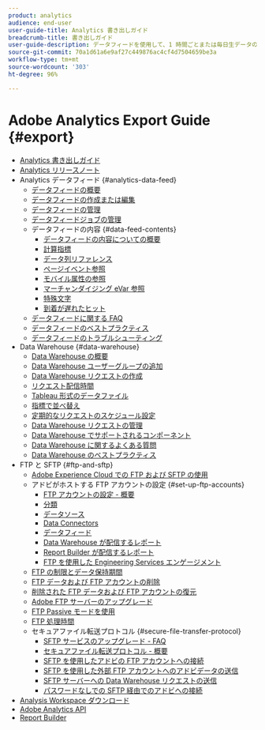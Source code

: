 ```yaml
---
product: analytics
audience: end-user
user-guide-title: Analytics 書き出しガイド
breadcrumb-title: 書き出しガイド
user-guide-description: データフィードを使用して、1 時間ごとまたは毎日生データの書き出しを受け取ります。Data Warehouse を使用して、データのスプレッドシート出力を取得します。FTP および SFTP を使用してコンピューターおよびサーバーの間でファイルを転送する方法について学習します。
source-git-commit: 70a1d61a6e9af27c449876ac4cf4d7504659be3a
workflow-type: tm+mt
source-wordcount: '303'
ht-degree: 96%

---
```



# Adobe Analytics Export Guide {#export}

+ [Analytics 書き出しガイド](home.md)
+ [Analytics リリースノート](https://experienceleague.adobe.com/docs/analytics/release-notes/latest.html)
+ Analytics データフィード {#analytics-data-feed}
   + [データフィードの概要](analytics-data-feed/data-feed-overview.md)
   + [データフィードの作成または編集](analytics-data-feed/create-feed.md)
   + [データフィードの管理](analytics-data-feed/df-manage-feeds.md)
   + [データフィードジョブの管理](analytics-data-feed/df-manage-jobs.md)
   + データフィードの内容 {#data-feed-contents}
      + [データフィードの内容についての概要](analytics-data-feed/c-df-contents/datafeeds-contents.md)
      + [計算指標](analytics-data-feed/c-df-contents/datafeeds-calculate.md)
      + [データ列リファレンス](analytics-data-feed/c-df-contents/datafeeds-reference.md)
      + [ページイベント参照](analytics-data-feed/c-df-contents/datafeeds-page-event.md)
      + [モバイル属性の参照](analytics-data-feed/c-df-contents/mobile-attributes-lookup.md)
      + [マーチャンダイジング eVar 参照](analytics-data-feed/c-df-contents/merchandising-evar-lookup.md)
      + [特殊文字](analytics-data-feed/c-df-contents/datafeeds-spec-chars.md)
      + [到着が遅れたヒット](analytics-data-feed/c-df-contents/late-arriving-hits.md)
   + [データフィードに関する FAQ](analytics-data-feed/df-faq.md)
   + [データフィードのベストプラクティス](analytics-data-feed/data-feeds-best-practices.md)
   + [データフィードのトラブルシューティング](analytics-data-feed/troubleshooting.md)
+ Data Warehouse {#data-warehouse}
   + [Data Warehouse の概要](data-warehouse/data-warehouse.md)
   + [Data Warehouse ユーザーグループの追加](data-warehouse/t-dw-group.md)
   + [Data Warehouse リクエストの作成](data-warehouse/t-dw-create-request.md)
   + [リクエスト配信時間](data-warehouse/delivery-time.md)
   + [Tableau 形式のデータファイル](data-warehouse/t-tableau.md)
   + [指標で並べ替え](data-warehouse/sorting-by-metric.md)
   + [定期的なリクエストのスケジュール設定](data-warehouse/dw-schedule-recurring.md)
   + [Data Warehouse リクエストの管理](data-warehouse/data-warehouse-requests-manage.md)
   + [Data Warehouse でサポートされるコンポーネント](data-warehouse/component-support.md)
   + [Data Warehouse に関するよくある質問](data-warehouse/faq.md)
   + [Data Warehouse のベストプラクティス](data-warehouse/data-warehouse-bp.md)
+ FTP と SFTP {#ftp-and-sftp}
   + [Adobe Experience Cloud での FTP および SFTP の使用](ftp-and-sftp/ftp-overview.md)
   + アドビがホストする FTP アカウントの設定 {#set-up-ftp-accounts}
      + [FTP アカウントの設定 - 概要](ftp-and-sftp/c-set-up-ftp-accounts/ftp-accounts.md)
      + [分類](ftp-and-sftp/c-set-up-ftp-accounts/ftp-saint.md)
      + [データソース](ftp-and-sftp/c-set-up-ftp-accounts/ftp-datasources.md)
      + [Data Connectors](ftp-and-sftp/c-set-up-ftp-accounts/ftp-genesis.md)
      + [データフィード](ftp-and-sftp/c-set-up-ftp-accounts/ftp-datafeeds.md)
      + [Data Warehouse が配信するレポート](ftp-and-sftp/c-set-up-ftp-accounts/ftp-dw-reports.md)
      + [Report Builder が配信するレポート](ftp-and-sftp/c-set-up-ftp-accounts/ftp-arb-reports.md)
      + [FTP を使用した Engineering Services エンゲージメント](ftp-and-sftp/c-set-up-ftp-accounts/ftp-eng-services.md)
   + [FTP の制限とデータ保持期間](ftp-and-sftp/ftp-limits.md)
   + [FTP データおよび FTP アカウントの削除](ftp-and-sftp/ftp-delete.md)
   + [削除された FTP データおよび FTP アカウントの復元](ftp-and-sftp/ftp-restore.md)
   + [Adobe FTP サーバーのアップグレード](ftp-and-sftp/ftp-upgrade.md)
   + [FTP Passive モードを使用](ftp-and-sftp/ftp-passive.md)
   + [FTP 処理時間](ftp-and-sftp/ftp-processing.md)
   + セキュアファイル転送プロトコル {#secure-file-transfer-protocol}
      + [SFTP サービスのアップグレード - FAQ](ftp-and-sftp/c-sftp/sftp-upgrade.md)
      + [セキュアファイル転送プロトコル - 概要](ftp-and-sftp/c-sftp/ftp-sftp.md)
      + [SFTP を使用したアドビの FTP アカウントへの接続](ftp-and-sftp/c-sftp/ftp-sftp-connect.md)
      + [SFTP を使用した外部 FTP アカウントへのアドビデータの送信](ftp-and-sftp/c-sftp/ftp-sftp-transfer.md)
      + [SFTP サーバーへの Data Warehouse リクエストの送信](ftp-and-sftp/c-sftp/ftp-sftp-dw.md)
      + [パスワードなしでの SFTP 経由でのアドビへの接続](ftp-and-sftp/c-sftp/ftp-sftp-cert-auth.md)
+ [Analysis Workspace ダウンロード](https://experienceleague.adobe.com/docs/analytics/analyze/analysis-workspace/curate-share/download-send.html?lang=ja)
+ [Adobe Analytics API ](https://www.adobe.io/apis/experiencecloud/analytics/docs.html)
+ [Report Builder](https://experienceleague.adobe.com/docs/analytics/analyze/report-builder/home.html?lang=ja)
